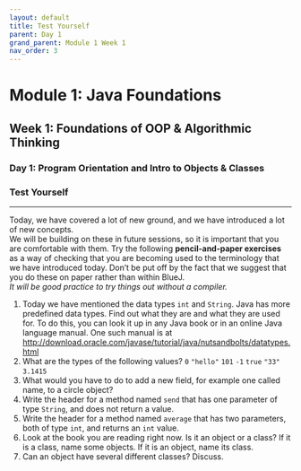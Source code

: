 ```yaml
---
layout: default
title: Test Yourself
parent: Day 1
grand_parent: Module 1 Week 1
nav_order: 3
---
```


# Module 1: Java Foundations
## Week 1: Foundations of OOP & Algorithmic Thinking
### Day 1: Program Orientation and Intro to Objects & Classes
### Test Yourself
---

Today, we have covered a lot of new ground, and we have introduced a lot of new concepts.  
We will be building on these in future sessions, so it is important that you are comfortable with them. Try the following **pencil-and-paper exercises** as a way of checking that you are becoming used to the terminology that we have introduced today. Don’t be put off by the fact that we suggest that you do these on paper rather than within BlueJ.  
_It will be good practice to try things out without a compiler._

1. Today we have mentioned the data types `int` and `String`. Java has more predefined data types. Find out what they are and what they are used for. To do this, you can look it up in any Java book or in an online Java language manual. One such manual is at  
   http://download.oracle.com/javase/tutorial/java/nutsandbolts/datatypes.html
2. What are the types of the following values?
   `0`
   `"hello"`
   `101`
   `-1`
   `true`
   `"33"`
   `3.1415`
3. What would you have to do to add a new field, for example one called name, to a circle object?
4. Write the header for a method named `send` that has one parameter of type `String`, and does not return a value.
5. Write the header for a method named `average` that has two parameters, both of type `int`, and returns an `int` value.
6. Look at the book you are reading right now. Is it an object or a class? If it is a class, name some objects. If it is an object, name its class.
7. Can an object have several different classes? Discuss.